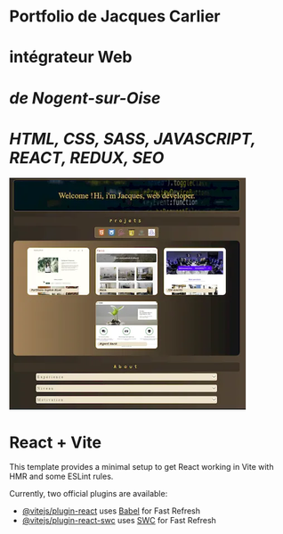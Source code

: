 # **Portfolio de Jacques Carlier**
# intégrateur Web
# _de Nogent-sur-Oise_
# _HTML, CSS, SASS, JAVASCRIPT, REACT, REDUX, SEO_
![portfolio de Jacques Carlier.](./src/pictures/sitePortfolio.webp)



# React + Vite

This template provides a minimal setup to get React working in Vite with HMR and some ESLint rules.

Currently, two official plugins are available:

- [@vitejs/plugin-react](https://github.com/vitejs/vite-plugin-react/blob/main/packages/plugin-react/README.md) uses [Babel](https://babeljs.io/) for Fast Refresh
- [@vitejs/plugin-react-swc](https://github.com/vitejs/vite-plugin-react-swc) uses [SWC](https://swc.rs/) for Fast Refresh
